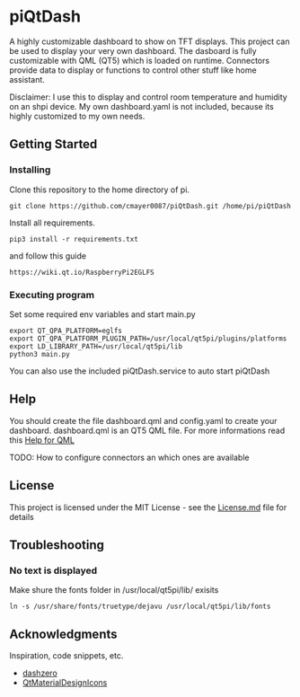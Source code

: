 # piQtDash

A highly customizable dashboard to show on TFT displays.
This project can be used to display your very own dashboard.
The dasboard is fully customizable with QML (QT5) which is loaded on runtime.
Connectors provide data to display or functions to control other stuff like home assistant.

Disclaimer: I use this to display and control room temperature and humidity on an shpi device.
My own dashboard.yaml is not included, because its highly customized to my own needs.

## Getting Started

### Installing

Clone this repository to the home directory of pi.
```
git clone https://github.com/cmayer0087/piQtDash.git /home/pi/piQtDash
```

Install all requirements.
```
pip3 install -r requirements.txt
```

and follow this guide 
```
https://wiki.qt.io/RaspberryPi2EGLFS
```
### Executing program
Set some required env variables and start main.py
```
export QT_QPA_PLATFORM=eglfs
export QT_QPA_PLATFORM_PLUGIN_PATH=/usr/local/qt5pi/plugins/platforms
export LD_LIBRARY_PATH=/usr/local/qt5pi/lib
python3 main.py
```

You can also use the included piQtDash.service to auto start piQtDash

## Help

You should create the file dashboard.qml and config.yaml to create your dashboard. dashboard.qml is an QT5 QML file. For more informations read this [Help for QML](https://doc.qt.io/qt-5/qtqml-index.html)

TODO: How to configure connectors an which ones are available

## License

This project is licensed under the MIT License - see the [License.md](License.md) file for details

## Troubleshooting
### No text is displayed
Make shure the fonts folder in /usr/local/qt5pi/lib/ exisits
```
ln -s /usr/share/fonts/truetype/dejavu /usr/local/qt5pi/lib/fonts
```

## Acknowledgments

Inspiration, code snippets, etc.
* [dashzero](https://github.com/panbachi/dashzero)
* [QtMaterialDesignIcons](https://github.com/sthlm58/QtMaterialDesignIcons)